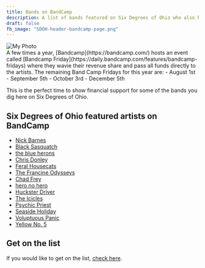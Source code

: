 ```yaml
---
title: Bands on BandCamp
description: A list of bands featured on Six Degrees of Ohio who also have a presence on the BandCamp site at BandCamp.com
draft: false
fb_image: "SDOH-header-bandcamp-page.png"
---
```

<div >
  <img src="/images/SDOH-header-bandcamp-page.png" alt="My Photo" class="rounded-lg shadow">
</div>
A few times a year, [Bandcamp](https://bandcamp.com/) hosts an event called [Bandcamp Friday](https://daily.bandcamp.com/features/bandcamp-fridays) where they wavie their revenue share and pass all funds directly to the artists.  The remaining Band Camp Fridays for this year are:
- August 1st
- September 5th
- October 3rd
- December 5th

This is the perfect time to show financial support for some of the bands you dig here on Six Degrees of Ohio.
## Six Degrees of Ohio featured artists on BandCamp
- [Nick Barnes](https://nickbarnes.bandcamp.com/)
- [Black Sasquatch](https://blacksasquatch.bandcamp.com/album/sighting-ep)
- [the blue herons](https://theblueherons1.bandcamp.com/)
- [Chris Donley](https://chrisdonleymusic.bandcamp.com/)
- [Feral Housecats](https://feralhousecats.bandcamp.com/)
- [The Francine Odysseys](https://thefrancineodysseys.bandcamp.com/album/my-favorite-distraction)
- [Chad Frey](https://chadfrey.bandcamp.com/)
- [hero no hero](https://heronohero.bandcamp.com/)
- [Huckster Driver](https://hucksterdriver.bandcamp.com/)
- [The Icicles](https://theicicles.bandcamp.com/album/trees-touch-skies)
- [Psychic Priest](https://psychicpriest.bandcamp.com/)
- [Seaside Holiday](https://seasideholiday.bandcamp.com/)
- [Voluptuous Panic](https://voluptuouspanic.bandcamp.com/)
- [Yellow No. 5](https://yellowno5.bandcamp.com/)

## Get on the list
If you would like to get on the list, [check here](post/artists-for-bandcamp-friday/).
